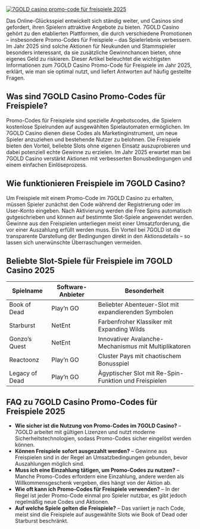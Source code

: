 [![7GOLD casino promo-code für freispiele 2025](https://123-caf.pages.dev/gitsignup.png)](https://vrmoo.ru/Bt82HjjY)

<p>Das Online-Glücksspiel entwickelt sich ständig weiter, und Casinos sind gefordert, ihren Spielern attraktive Angebote zu bieten. 7GOLD Casino gehört zu den etablierten Plattformen, die durch verschiedene Promotionen – insbesondere Promo-Codes für Freispiele – das Spielerlebnis verbessern. Im Jahr 2025 sind solche Aktionen für Neukunden und Stammspieler besonders interessant, da sie zusätzliche Gewinnchancen bieten, ohne eigenes Geld zu riskieren. Dieser Artikel beleuchtet die wichtigsten Informationen zum 7GOLD Casino Promo-Code für Freispiele im Jahr 2025, erklärt, wie man sie optimal nutzt, und liefert Antworten auf häufig gestellte Fragen.</p>  <h2>Was sind 7GOLD Casino Promo-Codes für Freispiele?</h2> <p>Promo-Codes für Freispiele sind spezielle Angebotscodes, die Spielern kostenlose Spielrunden auf ausgewählten Spielautomaten ermöglichen. Im 7GOLD Casino dienen diese Codes als Marketinginstrument, um neue Spieler anzuziehen und bestehende Nutzer zu belohnen. Die Freispiele bieten den Vorteil, beliebte Slots ohne eigenen Einsatz auszuprobieren und dabei potenziell echte Gewinne zu erzielen. Im Jahr 2025 erwartet man bei 7GOLD Casino verstärkt Aktionen mit verbesserten Bonusbedingungen und einem einfachen Einlöseprozess.</p>  <h2>Wie funktionieren Freispiele im 7GOLD Casino?</h2> <p>Um Freispiele mit einem Promo-Code im 7GOLD Casino zu erhalten, müssen Spieler zunächst den Code während der Registrierung oder im User-Konto eingeben. Nach Aktivierung werden die Free Spins automatisch gutgeschrieben und können auf bestimmte Slot-Spiele angewendet werden. Gewinne aus den Freispielen unterliegen meist einer Umsatzforderung, die vor einer Auszahlung erfüllt werden muss. Ein Vorteil bei 7GOLD ist die transparente Darstellung der Bedingungen direkt in den Aktionsdetails – so lassen sich unerwünschte Überraschungen vermeiden.</p>  <h2>Beliebte Slot-Spiele für Freispiele im 7GOLD Casino 2025</h2> <table>   <thead>     <tr>       <th>Spielname</th>       <th>Software-Anbieter</th>       <th>Besonderheit</th>     </tr>   </thead>   <tbody>     <tr>       <td>Book of Dead</td>       <td>Play’n GO</td>       <td>Beliebter Abenteuer-Slot mit expandierenden Symbolen</td>     </tr>     <tr>       <td>Starburst</td>       <td>NetEnt</td>       <td>Farbenfroher Klassiker mit Expanding Wilds</td>     </tr>     <tr>       <td>Gonzo’s Quest</td>       <td>NetEnt</td>       <td>Innovativer Avalanche-Mechanismus mit Multiplikatoren</td>     </tr>     <tr>       <td>Reactoonz</td>       <td>Play’n GO</td>       <td>Cluster Pays mit chaotischem Bonusspiel</td>     </tr>     <tr>       <td>Legacy of Dead</td>       <td>Play’n GO</td>       <td>Ägyptischer Slot mit Re-Spin-Funktion und Freispielen</td>     </tr>   </tbody> </table>  <h2>FAQ zu 7GOLD Casino Promo-Codes für Freispiele 2025</h2> <ul>   <li><strong>Wie sicher ist die Nutzung von Promo-Codes im 7GOLD Casino?</strong> – 7GOLD arbeitet mit gültigen Lizenzen und nutzt moderne Sicherheitstechnologien, sodass Promo-Codes sicher eingelöst werden können.</li>   <li><strong>Können Freispiele sofort ausgezahlt werden?</strong> – Gewinne aus Freispielen sind in der Regel an Umsatzbedingungen gebunden, bevor Auszahlungen möglich sind.</li>   <li><strong>Muss ich eine Einzahlung tätigen, um Promo-Codes zu nutzen?</strong> – Manche Promo-Codes erfordern eine Einzahlung, andere werden als Willkommensgeschenk vergeben, dies hängt von der Aktion ab.</li>   <li><strong>Wie oft kann ich Promo-Codes für Freispiele verwenden?</strong> – In der Regel ist jeder Promo-Code einmal pro Spieler nutzbar, es gibt jedoch regelmäßig neue Codes und Aktionen.</li>   <li><strong>Auf welche Spiele gelten die Freispiele?</strong> – Das variiert je nach Code, meist sind die Freispiele auf ausgewählte Slots wie Book of Dead oder Starburst beschränkt.</li> </ul>